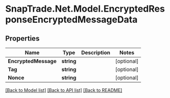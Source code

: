 # SnapTrade.Net.Model.EncryptedResponseEncryptedMessageData

## Properties

Name | Type | Description | Notes
------------ | ------------- | ------------- | -------------
**EncryptedMessage** | **string** |  | [optional] 
**Tag** | **string** |  | [optional] 
**Nonce** | **string** |  | [optional] 

[[Back to Model list]](../README.md#documentation-for-models) [[Back to API list]](../README.md#documentation-for-api-endpoints) [[Back to README]](../README.md)

